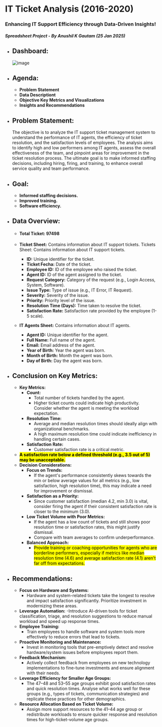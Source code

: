 # IT Ticket Analysis (2016-2020)
### Enhancing IT Support Efficiency through Data-Driven Insights!
##### Spreadsheet Project - By Anushil K Gautam (25 Jan 2025)

- ## Dashboard:
  ![image](https://github.com/user-attachments/assets/d612ea46-9e34-4901-babe-614f85426ad7)




- ## Agenda:
  - <b>Problem Statement</b>
  - <b>Data Descriptiont</b>
  - <b>Objective Key Metrics and Visualizations</b>
  - <b>Insights and Recommendations</b>
  
  
  

- ## Problem Statement:
  The objective is to analyze the IT support ticket management system to understand the performance of IT agents, the efficiency of ticket resolution, and the satisfaction levels of employees. The analysis aims to identify high and low performers among IT agents, assess the overall effectiveness of the team, and pinpoint areas for improvement in the ticket resolution process. The ultimate goal is to make informed staffing decisions, including hiring, firing, and training, to enhance overall service quality and team performance.

- ## Goal:
  - <b>Informed staffing decisions.</b>
  - <b>Improved training.</b>
  - <b>Software efficiency.</b>
  

- ## Data Overview:
  - #### Total Ticket: 97498
  - <b>Ticket Sheet:</b> Contains information about IT support tickets. Tickets Sheet: Contains information about IT support tickets.
    - <b>ID:</b> Unique identifier for the ticket.
    - <b>Ticket Fecha:</b> Date of the ticket.
    - <b>Employee ID:</b> ID of the employee who raised the ticket.
    - <b>Agent ID:</b> ID of the agent assigned to the ticket.
    - <b>Request Category:</b> Category of the request (e.g., Login Access, System, Software).
    - <b>Issue Type:</b> Type of issue (e.g., IT Error, IT Request).
    - <b>Severity:</b> Severity of the issue.
    - <b>Priority:</b> Priority level of the issue.
    - <b>Resolution Time (Days):</b> Time taken to resolve the ticket.
    - <b>Satisfaction Rate:</b> Satisfaction rate provided by the employee (1-5 scale).
      
  - <b>IT Agents Sheet:</b> Contains information about IT agents.
    - <b>Agent ID:</b> Unique identifier for the agent.
    - <b>Full Name:</b> Full name of the agent.
    - <b>Email:</b> Email address of the agent.
    - <b>Year of Birth:</b> Year the agent was born.
    - <b>Month of Birth:</b> Month the agent was born.
    - <b>Day of Birth:</b> Day the agent was born.

- ## Conclusion on Key Metrics:
  - <b>Key Metrics:</b>
    - <b>Count:</b>
      - Total number of tickets handled by the agent.
      - Higher ticket counts could indicate high productivity. Consider whether the agent is meeting the workload expectation.
    - <b>Resolution Time:</b>
      - Average and median resolution times should ideally align with organizational benchmarks.
      - A high maximum resolution time could indicate inefficiency in handling certain cases.
    - <b>Satisfaction Rate:</b>
      - Customer satisfaction rate is a critical metric.
  - <b><mark>A satisfaction rate below a defined threshold (e.g., 3.5 out of 5) may be unacceptable.</mark></b>
  - <b>Decision Considerations:</b>
    - <b>Focus on Trends:</b>
      - If the agent's performance consistently skews towards the min or below average values for all metrics (e.g., low satisfaction, high resolution time), this may indicate a need for improvement or dismissal.
    - <b>Satisfaction as a Priority:</b>
      - Since customer satisfaction (median 4.2, min 3.0) is vital, consider firing the agent if their consistent satisfaction rate is closer to the minimum (3.0).
    - <b>Low Ticket Volume with Poor Metrics:</b>
      - If the agent has a low count of tickets and still shows poor resolution time or satisfaction rates, this might justify dismissal.
      - Compare with team averages to confirm underperformance.
    - **Balanced Approach:**
      - <mark>Provide training or coaching opportunities for agents who are borderline performers, especially if metrics like median resolution time (4.6) and average satisfaction rate (4.1) aren't far off from expectations.</mark>
 
 
- ## Recommendations:
    - <b>Focus on Hardware and Systems:</b>
      - Hardware and system-related tickets take the longest to resolve and impact satisfaction significantly. Prioritize investment in modernizing these areas.
    - <b>Leverage Automation:</b>
      -Introduce AI-driven tools for ticket classification, triage, and resolution suggestions to reduce manual workload and speed up response times.
    - <b>Employee Training:</b>
      - Train employees to handle software and system tools more effectively to reduce errors that lead to tickets.
   - <b>Proactive Monitoring and Maintenance:</b>
      - Invest in monitoring tools that pre-emptively detect and resolve hardware/system issues before employees report them.
    - <b>Feedback Mechanism:</b>
      - Actively collect feedback from employees on new technology implementations to fine-tune investments and ensure alignment with their needs.
    - <b>Leverage Efficiency for Smaller Age Groups:</b>
      - The 47–48 and 53–55 age groups exhibit good satisfaction rates and quick resolution times. Analyse what works well for these groups (e.g., types of tickets, communication strategies) and replicate these practices for other demographics.
    - <b>Resource Allocation Based on Ticket Volume:</b>
      - Assign more support resources to the 41–44 age group or redistribute workloads to ensure quicker response and resolution times for high-ticket-volume age groups.
